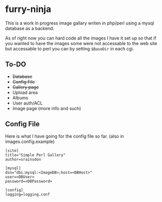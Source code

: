 # furry-ninja
This is a work in progress image gallary writen in php/perl using a mysql database as a backend.

As of right now you can hard code all the images I have it set up so that if you wanted to have the images some were not accessable to the web site but accessable to perl you can by setting `$BaseDir` in each cgi.

## To-DO
* ~~Database~~
* ~~Config File~~
* ~~Gallery page~~
* Upload area
* Albums
* User auth/ACL
* Image page (more info and such)

## Config File
Here is what I have going for the config file so far. (also in images.config.example)

```
[site]
title="Simple Perl Gallery"
author=srainsdon

[mysql]  
dsn="dbi:mysql:<ImageDB>;host=<DBHost>"
user=<DBUser>
password=<DBPassword>

[config]
logging=logging.conf
```
